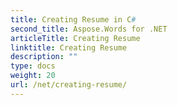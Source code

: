 ```yaml
---
title: Creating Resume in C#
second_title: Aspose.Words for .NET
articleTitle: Creating Resume
linktitle: Creating Resume
description: ""
type: docs
weight: 20
url: /net/creating-resume/
---
```


